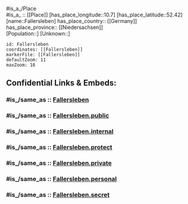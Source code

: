 ﻿---
confidential: public
isDeleted: false
location:
- 52.42
- 10.7
mapmarker: city
mapzoom:
- 7
- 12
SpocWebEntityId: 30127
tags:
- geo/City
type: City
---

#is_a_/Place  
#is_a_ :: [[Place]] 
[has_place_longitude::10.7] 
[has_place_latitude::52.42] 
[name::Fallersleben] 
has_place_country:: [[Germany]]  
has_place_province:: [[Niedersachsen]]  
[Population::] 
[Unknown::] 


```leaflet
id: Fallersleben
coordinates: [[Fallersleben]] 
markerFile: [[Fallersleben]] 
defaultZoom: 11 
maxZoom: 18
```


## Confidential Links & Embeds: 

### #is_/same_as :: [Fallersleben](/_Standards/Earth/Continent/Europe/Europe~Central/Germany/Germany~West/Niedersachsen/counties~Niedersachsen/Wolfsburg/cities~Wolfsburg/Wolfsburg-city/boroughs~Wolfsburg/Wolfsburg-borough/Fallersleben.md) 

### #is_/same_as :: [Fallersleben.public](/_public/Earth/Continent/Europe/Europe~Central/Germany/Germany~West/Niedersachsen/counties~Niedersachsen/Wolfsburg/cities~Wolfsburg/Wolfsburg-city/boroughs~Wolfsburg/Wolfsburg-borough/Fallersleben.public.md) 

### #is_/same_as :: [Fallersleben.internal](/_internal/Earth/Continent/Europe/Europe~Central/Germany/Germany~West/Niedersachsen/counties~Niedersachsen/Wolfsburg/cities~Wolfsburg/Wolfsburg-city/boroughs~Wolfsburg/Wolfsburg-borough/Fallersleben.internal.md) 

### #is_/same_as :: [Fallersleben.protect](/_protect/Earth/Continent/Europe/Europe~Central/Germany/Germany~West/Niedersachsen/counties~Niedersachsen/Wolfsburg/cities~Wolfsburg/Wolfsburg-city/boroughs~Wolfsburg/Wolfsburg-borough/Fallersleben.protect.md) 

### #is_/same_as :: [Fallersleben.private](/_private/Earth/Continent/Europe/Europe~Central/Germany/Germany~West/Niedersachsen/counties~Niedersachsen/Wolfsburg/cities~Wolfsburg/Wolfsburg-city/boroughs~Wolfsburg/Wolfsburg-borough/Fallersleben.private.md) 

### #is_/same_as :: [Fallersleben.personal](/_personal/Earth/Continent/Europe/Europe~Central/Germany/Germany~West/Niedersachsen/counties~Niedersachsen/Wolfsburg/cities~Wolfsburg/Wolfsburg-city/boroughs~Wolfsburg/Wolfsburg-borough/Fallersleben.personal.md) 

### #is_/same_as :: [Fallersleben.secret](/_secret/Earth/Continent/Europe/Europe~Central/Germany/Germany~West/Niedersachsen/counties~Niedersachsen/Wolfsburg/cities~Wolfsburg/Wolfsburg-city/boroughs~Wolfsburg/Wolfsburg-borough/Fallersleben.secret.md)


